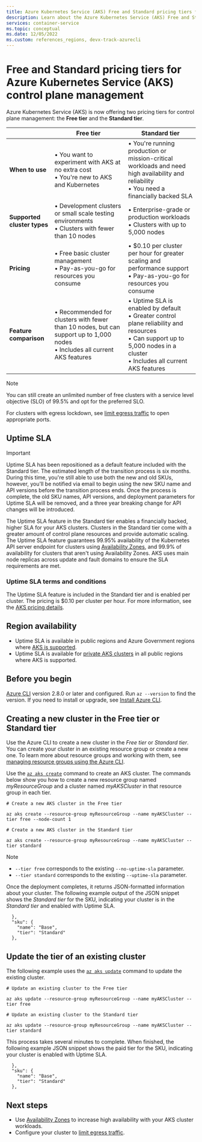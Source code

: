 ```yaml
---
title: Azure Kubernetes Service (AKS) Free and Standard pricing tiers for control plane management
description: Learn about the Azure Kubernetes Service (AKS) Free and Standard pricing tiers for control plane management
services: container-service
ms.topic: conceptual
ms.date: 12/05/2022
ms.custom: references_regions, devx-track-azurecli
---
```


# Free and Standard pricing tiers for Azure Kubernetes Service (AKS) control plane management

Azure Kubernetes Service (AKS) is now offering two pricing tiers for control plane management: the **Free tier** and the **Standard tier**.

|                  |Free tier|Standard tier|
|------------------|---------|--------|
|**When to use**|• You want to experiment with AKS at no extra cost <br> • You're new to AKS and Kubernetes|• You're running production or mission-critical workloads and need high availability and reliability <br> • You need a financially backed SLA|
|**Supported cluster types**|• Development clusters or small scale testing environments <br> • Clusters with fewer than 10 nodes|• Enterprise-grade or production workloads <br> • Clusters with up to 5,000 nodes|
|**Pricing**|• Free basic cluster management <br> • Pay-as-you-go for resources you consume|• $0.10 per cluster per hour for greater scaling and performance support <br> • Pay-as-you-go for resources you consume|
|**Feature comparison**|• Recommended for clusters with fewer than 10 nodes, but can support up to 1,000 nodes <br> • Includes all current AKS features|• Uptime SLA is enabled by default <br> • Greater control plane reliability and resources <br> • Can support up to 5,000 nodes in a cluster <br> • Includes all current AKS features

> [!NOTE]
> You can still create an unlimited number of free clusters with a service level objective (SLO) of 99.5% and opt for the preferred SLO.

For clusters with egress lockdown, see [limit egress traffic](limit-egress-traffic.md) to open appropriate ports.

## Uptime SLA

> [!IMPORTANT]
>
> Uptime SLA has been repositioned as a default feature included with the Standard tier. The estimated length of the transition process is six months. During this time, you're still able to use both the new and old SKUs, however, you'll be notified via email to begin using the new SKU name and API versions before the transition process ends. Once the process is complete, the old SKU names, API versions, and deployment parameters for Uptime SLA will be removed, and a three year breaking change for API changes will be introduced.

The Uptime SLA feature in the Standard tier enables a financially backed, higher SLA for your AKS clusters. Clusters in the Standard tier come with a greater amount of control plane resources and provide automatic scaling. The Uptime SLA feature guarantees 99.95% availability of the Kubernetes API server endpoint for clusters using [Availability Zones][availability-zones], and 99.9% of availability for clusters that aren't using Availability Zones. AKS uses main node replicas across update and fault domains to ensure the SLA requirements are met.

### Uptime SLA terms and conditions

The Uptime SLA feature is included in the Standard tier and is enabled per cluster. The pricing is $0.10 per cluster per hour. For more information, see the [AKS pricing details](https://azure.microsoft.com/pricing/details/kubernetes-service/).

## Region availability

* Uptime SLA is available in public regions and Azure Government regions where [AKS is supported](https://azure.microsoft.com/global-infrastructure/services/?products=kubernetes-service).
* Uptime SLA is available for [private AKS clusters][private-clusters] in all public regions where AKS is supported.

## Before you begin

[Azure CLI](/cli/azure/install-azure-cli) version 2.8.0 or later and configured. Run `az --version` to find the version. If you need to install or upgrade, see [Install Azure CLI][install-azure-cli].

## Creating a new cluster in the Free tier or Standard tier

Use the Azure CLI to create a new cluster in the *Free tier* or *Standard tier*. You can create your cluster in an existing resource group or create a new one. To learn more about resource groups and working with them, see [managing resource groups using the Azure CLI][manage-resource-group-cli].

Use the [`az aks create`][az-aks-create] command to create an AKS cluster. The commands below show you how to create a new resource group named *myResourceGroup* and a cluster named *myAKSCluster* in that resource group in each tier.

```azurecli-interactive
# Create a new AKS cluster in the Free tier

az aks create --resource-group myResourceGroup --name myAKSCluster --tier free --node-count 1

# Create a new AKS cluster in the Standard tier

az aks create --resource-group myResourceGroup --name myAKSCluster --tier standard
```

> [!NOTE]
>
> * `--tier free` corresponds to the existing `--no-uptime-sla` parameter.
> * `--tier standard` corresponds to the existing `--uptime-sla` parameter.

Once the deployment completes, it returns JSON-formatted information about your cluster. The following example output of the JSON snippet shows the *Standard tier* for the SKU, indicating your cluster is in the *Standard tier* and enabled with Uptime SLA.

```output
  },
  "sku": {
    "name": "Base",
    "tier": "Standard"
  },
```

## Update the tier of an existing cluster

The following example uses the [`az aks update`][az-aks-update] command to update the existing cluster.

```azurecli-interactive
# Update an existing cluster to the Free tier

az aks update --resource-group myResourceGroup --name myAKSCluster --tier free

# Update an existing cluster to the Standard tier

az aks update --resource-group myResourceGroup --name myAKSCluster --tier standard
```

This process takes several minutes to complete. When finished, the following example JSON snippet shows the paid tier for the SKU, indicating your cluster is enabled with Uptime SLA.

```output
  },
  "sku": {
    "name": "Base",
    "tier": "Standard"
  },
```

## Next steps

* Use [Availability Zones][availability-zones] to increase high availability with your AKS cluster workloads.
* Configure your cluster to [limit egress traffic](limit-egress-traffic.md).

<!-- LINKS - External -->
[azure-support]: https://portal.azure.com/#blade/Microsoft_Azure_Support/HelpAndSupportBlade/newsupportrequest
[region-availability]: https://azure.microsoft.com/global-infrastructure/services/?products=kubernetes-service

<!-- LINKS - Internal -->
[vm-skus]: ../virtual-machines/sizes.md
[paid-sku-tier]: /rest/api/aks/managed-clusters/create-or-update#managedclusterskutier
[nodepool-upgrade]: use-multiple-node-pools.md#upgrade-a-node-pool
[manage-resource-group-cli]: ../azure-resource-manager/management/manage-resource-groups-cli.md
[faq]: ./faq.md
[availability-zones]: ./availability-zones.md
[az-aks-create]: /cli/azure/aks?#az_aks_create
[limit-egress-traffic]: ./limit-egress-traffic.md
[az-extension-add]: /cli/azure/extension#az_extension_add
[az-extension-update]: /cli/azure/extension#az_extension_update
[az-aks-update]: /cli/azure/aks#az_aks_update
[az-group-delete]: /cli/azure/group#az_group_delete
[private-clusters]: private-clusters.md
[install-azure-cli]: /cli/azure/install-azure-cli